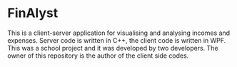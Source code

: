 # FinAlyst

This is a client-server application for visualising and analysing incomes and expenses. 
Server code is written in C++, the client code is written in WPF.
This was a school project and it was developed by two developers.
The owner of this repository is the author of the client side codes.
